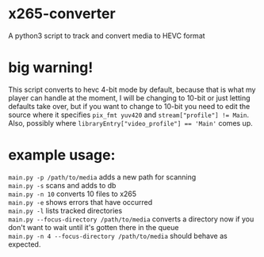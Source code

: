 # x265-converter
A python3 script to track and convert media to HEVC format

# big warning!

This script converts to hevc 4-bit mode by default, because that is what my player can handle at the moment, I will be changing to 10-bit or just letting defaults take over, but if you want to change to 10-bit you need to edit the source where it specifies `pix_fmt yuv420` and `stream["profile"] != Main`.  
Also, possibly where `libraryEntry["video_profile"] == 'Main'` comes up.

# example usage:

`main.py -p /path/to/media` adds a new path for scanning  
`main.py -s` scans and adds to db  
`main.py -n 10` converts 10 files to x265  
`main.py -e` shows errors that have occurred  
`main.py -l` lists tracked directories  
`main.py --focus-directory /path/to/media` converts a directory now if you don't want to wait until it's gotten there in the queue  
`main.py -n 4 --focus-directory /path/to/media` should behave as expected.  
